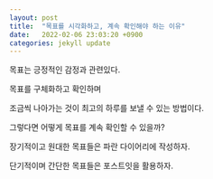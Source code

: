 ```yaml
---
layout: post
title:  "목표를 시각화하고, 계속 확인해야 하는 이유"
date:   2022-02-06 23:03:20 +0900
categories: jekyll update
---
```



목표는 긍정적인 감정과 관련있다.

목표를 구체화하고 확인하며

조금씩 나아가는 것이 최고의 하루를 보낼 수 있는 방법이다.

그렇다면 어떻게 목표를 계속 확인할 수 있을까?

장기적이고 원대한 목표들은 파란 다이어리에 작성하자.

단기적이며 간단한 목표들은 포스트잇을 활용하자.